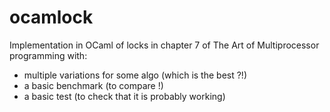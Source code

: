 # ocamlock

Implementation in OCaml of locks in chapter 7 of The Art of
Multiprocessor programming with:
- multiple variations for some algo (which is the best ?!)
- a basic benchmark (to compare !)
- a basic test (to check that it is probably working)
